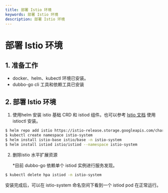 ```yaml
---
title: 部署 Istio 环境
keywords: 部署 Istio 环境
description: 部署 Istio 环境
---
```


# 部署 Istio 环境

## 1. 准备工作

- docker、helm、kubectl 环境已安装。
- dubbo-go cli 工具和依赖工具已安装

## 2. 部署 Istio 环境

1. 使用helm 安装 istio 基础 CRD 和 istiod 组件。也可以参考 [Istio 文档](https://istio.io/) 使用 istioctl 安装。

```bash
$ helm repo add istio https://istio-release.storage.googleapis.com/charts
$ kubectl create namespace istio-system
$ helm install istio-base istio/base -n istio-system
$ helm install istiod istio/istiod --namespace istio-system
```

2. 删除istio 水平扩展资源

   *目前 dubbo-go 依赖单个 istiod 实例进行服务发现。

```bash
$ kubectl delete hpa istiod -n istio-system
```

安装完成后，可以在 istio-system 命名空间下看到一个 istiod pod 在正常运行。

